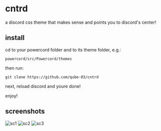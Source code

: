 # cntrd
a discord css theme that makes sense and points you to discord's center!


## install

cd to your powercord folder and to its theme folder, e.g.:

`powercord/src/Powercord/themes`

then run:

`git clone https://github.com/qube-03/cntrd`

next, reload discord and youre done!

enjoy!


## screenshots
![sc1](https://user-images.githubusercontent.com/92535344/170728326-64cf822f-6067-4be1-8716-a6091cee6b57.png)
![sc2](https://user-images.githubusercontent.com/92535344/170728334-a44ca783-d838-417f-bc2c-ad262d374cc5.png)
![sc3](https://user-images.githubusercontent.com/92535344/170728337-12ef40ae-e08f-4edf-b742-0b6d50a7e33e.png)
